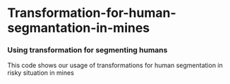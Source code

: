 # Transformation-for-human-segmantation-in-mines
### Using transformation for segmenting humans 

This code shows our usage of transformations for human segmentation in risky situation in mines

